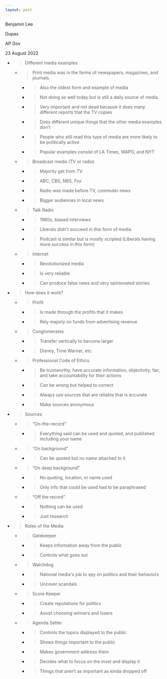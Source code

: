 ```yaml
---
layout: post
---
```

Benjamin Lee

Dupas

AP Gov

23 August 2022

  - > Different media examples
    
      - > Print media was in the forms of newspapers, magazines, and journals.
        
          - > Also the oldest form and example of media
        
          - > Not doing as well today but is still a daily source of media
        
          - > Very important and not dead because it does many different reports that the TV copies
        
          - > Does different unique things that the other media examples don’t
        
          - > People who still read this type of media are more likely to be politically active
        
          - > Popular examples consist of LA Times, WAPO, and NYT
    
      - > Broadcast media (TV or radio)
        
          - > Majority get from TV
        
          - > ABC, CBS, NBS, Fox
        
          - > Radio was made before TV, commuter news
        
          - > Bigger audiences in local news
    
      - > Talk Radio
        
          - > 1980s, biased interviews
        
          - > Liberals didn’t succeed in this form of media
        
          - > Podcast is similar but is mostly scripted (Liberals having more success in this form)
    
      - > Internet
        
          - > Revolutionized media
        
          - > Is very reliable
        
          - > Can produce false news and very opinionated stories

  - > How does it work?
    
      - > Profit
        
          - > Is made through the profits that it makes
        
          - > Rely majorly on funds from advertising revenue
    
      - > Conglomerates
        
          - > Transfer vertically to become larger
        
          - > Disney, Time Warner, etc.
    
      - > Professional Code of Ethics
        
          - > Be trustworthy, have accurate information, objectivity, fair, and take accountability for their actions
        
          - > Can be wrong but helped to correct
        
          - > Always use sources that are reliable that is accurate
        
          - > Make sources anonymous

  - > Sources
    
      - > “On-the-record”
        
          - > Everything said can be used and quoted, and published including your name
    
      - > “On background”
        
          - > Can be quoted but no name attached to it
    
      - > “On deep background”
        
          - > No quoting, location, or name used
        
          - > Only info that could be used had to be paraphrased
    
      - > “Off the record”
        
          - > Nothing can be used
        
          - > Just research

  - > Roles of the Media
    
      - > Gatekeeper
        
          - > Keeps information away from the public
        
          - > Controls what goes out
    
      - > Watchdog
        
          - > National media's job to spy on politics and their behaviors
        
          - > Uncover scandals
    
      - > Score Keeper
        
          - > Create reputations for politics
        
          - > Assist choosing winners and losers
    
      - > Agenda Setter
        
          - > Controls the topics displayed to the public
        
          - > Shows things important to the public
        
          - > Makes government address them
        
          - > Decides what to focus on the most and display it
        
          - > Things that aren’t as important as kinda dropped off
